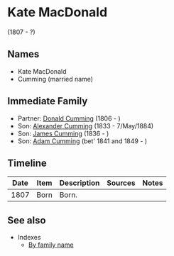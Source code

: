 ﻿---
layout: person
subject_key: i28255030
permalink: /people/i28255030
---

# Kate MacDonald
(1807 - ?)

## Names

* Kate MacDonald
* Cumming (married name)

## Immediate Family

* Partner: [Donald Cumming](./@45726416@-donald-cumming-b1806-d.md) (1806 - )
* Son: [Alexander Cumming](./@7028096@-alexander-cumming-b1833-d1884-5-7.md) (1833 - 7/May/1884)
* Son: [James Cumming](./@66384942@-james-cumming-b1836-d.md) (1836 - )
* Son: [Adam Cumming](./@55409960@-adam-cumming-b1841~1849-d.md) (bet' 1841 and 1849 - )

## Timeline

Date | Item | Description | Sources | Notes
---|---|---|---|---
1807 | Born | Born. |  | 


## See also

- Indexes
  - [By family name](../index-by-family-name.md)
